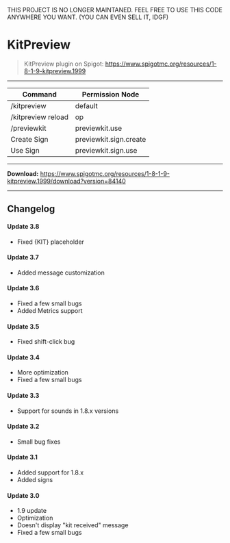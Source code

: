 THIS PROJECT IS NO LONGER MAINTANED. FEEL FREE TO USE THIS CODE ANYWHERE YOU WANT. (YOU CAN EVEN SELL IT, IDGF)

# KitPreview
> KitPreview plugin on Spigot: https://www.spigotmc.org/resources/1-8-1-9-kitpreview.1999

___

| Command            | Permission Node |
| ---                | ---             |
| /kitpreview        | default         |
| /kitpreview reload | op              |
| /previewkit        | previewkit.use  |
| Create Sign        | previewkit.sign.create  |
| Use Sign           | previewkit.sign.use  |

___

**Download:** https://www.spigotmc.org/resources/1-8-1-9-kitpreview.1999/download?version=84140

___

## Changelog 

#### Update 3.8
- Fixed {KIT} placeholder

#### Update 3.7
- Added message customization

#### Update 3.6
- Fixed a few small bugs
- Added Metrics support

#### Update 3.5
- Fixed shift-click bug

#### Update 3.4
- More optimization
- Fixed a few small bugs

#### Update 3.3
- Support for sounds in 1.8.x versions

#### Update 3.2
- Small bug fixes

#### Update 3.1
- Added support for 1.8.x
- Added signs

#### Update 3.0
- 1.9 update
- Optimization
- Doesn't display "kit received" message
- Fixed a few small bugs
